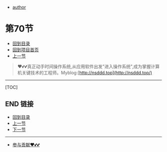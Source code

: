 + [author](https://github.com/3293172751)
# 第70节
+ [回到目录](../README.md)
+ [回到项目首页](../../README.md)
+ [上一节](69.md)
> ❤️💕💕真正动手时间操作系统,从应用软件出发"进入操作系统",成为掌握计算机关键技术的工程师。Myblog:[http://nsddd.top](http://nsddd.top/)
---
[TOC]





## END 链接
+ [回到目录](../README.md)
+ [上一节](69.md)
+ [下一节](71.md)
---
+ [参与贡献❤️💕💕](https://github.com/3293172751/Block_Chain/blob/master/Git/git-contributor.md)